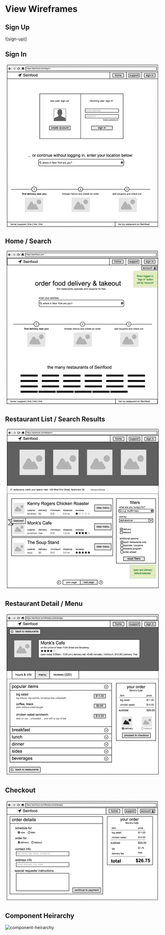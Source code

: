 # View Wireframes

## Sign Up
![sign-up)]

## Sign In
![sign-in]

## Home / Search
![home-search]

## Restaurant List / Search Results
![restaurant-list]

## Restaurant Detail / Menu
![restaurant-menu]

## Checkout
![checkout]

## Component Heirarchy
![component-heirarchy]

[sign-up]: ./wireframes/2_sign_up.png
[sign-in]: ./wireframes/3_sign_in.png
[home-search]: ./wireframes/1_home.png
[restaurant-list]: ./wireframes/4_restaurant_list.png
[restaurant-menu]: ./wireframes/5_restaurant_menu.png
[checkout]: ./wireframes/6_checkout.png
[component-heirarchy]: ./wireframes/component_heirarchy.png
